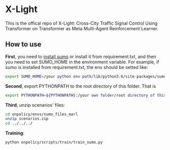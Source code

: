 # X-Light
This is the offical repo of X-Light: Cross-City Traffic Signal Control Using Transformer on Transformer as Meta Multi-Agent Reinforcement Learner.


## How to use
**First**, you need to [install sumo](https://sumo.dlr.de/docs/Downloads.php) or install it from requirement.txt, and then you need to set SUMO_HOME in the environment variable. For example, if sumo is installed from requirement.txt, the env should be setted like:
```bash
export SUMO_HOME=/your python env path/lib/python3.6/site-packages/sumo
```
**Second**, export PYTHONPATH to the root directory of this folder. That is 
```bash
export PYTHONPATH=${PYTHONPATH}:/your own folder/root directory of this folder
```
**Third**, unzip scenarios' files:
```bash
cd onpolicy/envs/sumo_files_marl
unzip scenarios.zip
cd ../../../
```
**Training**:
```bash
python onpolicy/scripts/train/train_sumo.py
```
